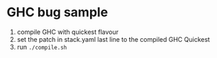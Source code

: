 # GHC bug sample

1. compile GHC with quickest flavour
2. set the patch in stack.yaml last line to the compiled GHC Quickest
3. run `./compile.sh`
